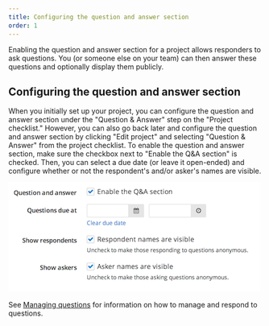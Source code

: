 ```yaml
---
title: Configuring the question and answer section
order: 1
---
```


Enabling the question and answer section for a project allows responders to ask questions. You (or someone else on your team) can then answer these questions and optionally display them publicly.

## Configuring the question and answer section

When you initially set up your project, you can configure the question and answer section under the "Question & Answer" step on the "Project checklist." However, you can also go back later and configure the question and answer section by clicking "Edit project" and selecting "Question & Answer" from the project checklist. To enable the question and answer section, make sure the checkbox next to "Enable the Q&A section" is checked. Then, you can select a due date (or leave it open-ended) and configure whether or not the respondent's and/or asker's names are visible.

![q&a](../images/screenshot_qa.png)

See [Managing questions](managing_questions.html) for information on how to manage and respond to questions.